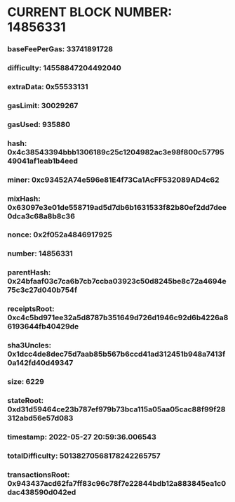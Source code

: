 # CURRENT BLOCK NUMBER: 14856331

### baseFeePerGas: 33741891728
### difficulty: 14558847204492040
### extraData: 0x55533131
### gasLimit: 30029267
### gasUsed: 935880
### hash: 0x4c38543394bbb1306189c25c1204982ac3e98f800c5779549041af1eab1b4eed
### miner: 0xc93452A74e596e81E4f73Ca1AcFF532089AD4c62
### mixHash: 0x63097e3e01de558719ad5d7db6b1631533f82b80ef2dd7dee0dca3c68a8b8c36
### nonce: 0x2f052a4846917925
### number: 14856331
### parentHash: 0x24bfaaf03c7ca6b7cb7ccba03923c50d8245be8c72a4694e75c3c27d040b754f
### receiptsRoot: 0xc4c5bd971ee32a5d8787b351649d726d1946c92d6b4226a86193644fb40429de
### sha3Uncles: 0x1dcc4de8dec75d7aab85b567b6ccd41ad312451b948a7413f0a142fd40d49347
### size: 6229
### stateRoot: 0xd31d59464ce23b787ef979b73bca115a05aa05cac88f99f28312abd56e57d083
### timestamp: 2022-05-27 20:59:36.006543
### totalDifficulty: 50138270568178242265757
### transactionsRoot: 0x943437acd62fa7ff83c96c78f7e22844bdb12a883845ea1c0dac438590d042ed
